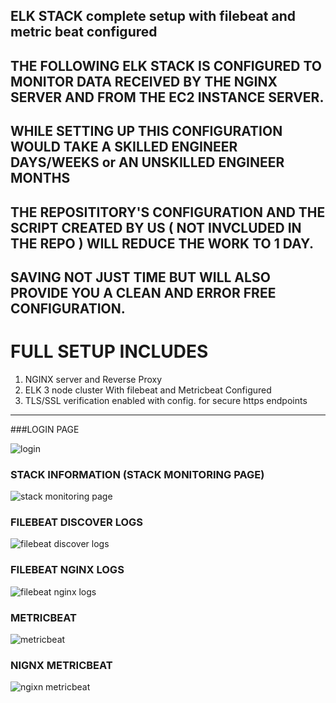 ## ELK STACK complete setup with filebeat and metric beat configured

## THE FOLLOWING ELK STACK IS CONFIGURED TO MONITOR DATA RECEIVED BY THE NGINX SERVER AND FROM THE EC2 INSTANCE SERVER.

## WHILE SETTING UP THIS CONFIGURATION WOULD TAKE A SKILLED ENGINEER DAYS/WEEKS or AN UNSKILLED ENGINEER MONTHS
## THE REPOSITITORY'S CONFIGURATION AND THE SCRIPT CREATED BY US ( NOT INVCLUDED IN THE REPO ) WILL REDUCE THE WORK TO 1 DAY.
## SAVING NOT JUST TIME BUT WILL ALSO PROVIDE YOU A CLEAN AND ERROR FREE CONFIGURATION.

# FULL SETUP INCLUDES
1. NGINX server and Reverse Proxy
2. ELK 3 node cluster With filebeat and Metricbeat Configured
3. TLS/SSL verification enabled with config. for secure https endpoints
________________________________________________________________________________________________________________________________________________________________________________
###LOGIN PAGE

![login](https://user-images.githubusercontent.com/53488130/132841841-8adad6f2-947a-466d-8cd7-652229bb3c03.PNG)

### STACK INFORMATION (STACK MONITORING PAGE)

![stack monitoring page](https://user-images.githubusercontent.com/53488130/132841898-e2fe477b-3908-4d11-979f-febfd8e5c0be.PNG)

### FILEBEAT DISCOVER LOGS

![filebeat discover logs](https://user-images.githubusercontent.com/53488130/132841952-b73eb09e-fb4c-49f8-8a55-c625a7b31b81.PNG)


### FILEBEAT NGINX LOGS 

![filebeat nginx logs](https://user-images.githubusercontent.com/53488130/132842034-d522056b-f38a-438a-961d-4529113ade0e.PNG)


### METRICBEAT

![metricbeat](https://user-images.githubusercontent.com/53488130/132842056-7ca59a04-a561-4568-a959-641e7214dd35.PNG)


### NIGNX METRICBEAT

![ngixn metricbeat](https://user-images.githubusercontent.com/53488130/132842084-d9d20af5-af4e-4712-9692-c908fa1a4021.PNG)



